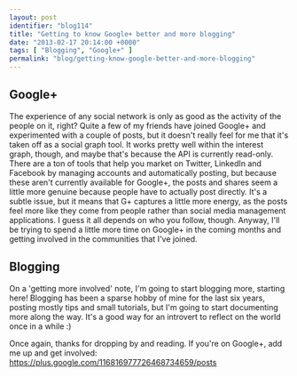 ```yaml
---
layout: post
identifier: "blog114"
title: "Getting to know Google+ better and more blogging"
date: "2013-02-17 20:14:00 +0000"
tags: [ "Blogging", "Google+" ]
permalink: "blog/getting-know-google-better-and-more-blogging"
---
```

## Google+
The experience of any social network is only as good as the activity of the people on it, right? Quite a few of my friends have joined Google+ and experimented with a couple of posts, but it doesn't really feel for me that it's taken off as a social graph tool. It works pretty well within the interest graph, though, and maybe that's because the API is currently read-only. There are a ton of tools that help you market on Twitter, LinkedIn and Facebook by managing accounts and automatically posting, but because these aren't currently available for Google+, the posts and shares seem a little more genuine because people have to actually post directly. It's a subtle issue, but it means that G+ captures a little more energy, as the posts feel more like they come from people rather than social media management applications. I guess it all depends on who you follow, though. Anyway, I'll be trying to spend a little more time on Google+ in the coming months and getting involved in the communities that I've joined.

## Blogging
On a 'getting more involved' note, I'm going to start blogging more, starting here! Blogging has been a sparse hobby of mine for the last six years, posting mostly tips and small tutorials, but I'm going to start documenting more along the way. It's a good way for an introvert to reflect on the world once in a while :)

Once again, thanks for dropping by and reading. If you're on Google+, add me up and get involved: <https://plus.google.com/116816977726468734659/posts>